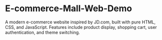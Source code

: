 # E-commerce-Mall-Web-Demo
A modern e-commerce website inspired by JD.com, built with pure HTML, CSS, and JavaScript. Features include product display, shopping cart, user authentication, and theme switching.
